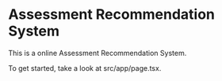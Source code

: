 # Assessment Recommendation System

This is a online Assessment Recommendation System.

To get started, take a look at src/app/page.tsx.
